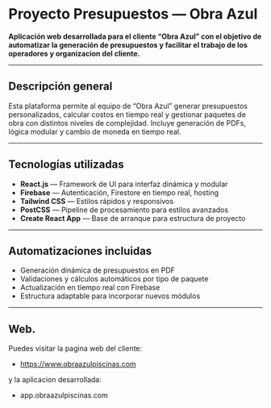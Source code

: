 # Proyecto Presupuestos — Obra Azul

**Aplicación web desarrollada para el cliente “Obra Azul” con el objetivo de automatizar la generación de presupuestos y facilitar el trabajo de los operadores y organizacion del cliente.**

---

## Descripción general

Esta plataforma permite al equipo de “Obra Azul” generar presupuestos personalizados, calcular costos en tiempo real y gestionar paquetes de obra con distintos niveles de complejidad. Incluye generación de PDFs, lógica modular y cambio de moneda en tiempo real.

---

## Tecnologías utilizadas

- **React.js** — Framework de UI para interfaz dinámica y modular  
- **Firebase** — Autenticación, Firestore en tiempo real, hosting  
- **Tailwind CSS** — Estilos rápidos y responsivos  
- **PostCSS** — Pipeline de procesamiento para estilos avanzados  
- **Create React App** — Base de arranque para estructura de proyecto

---

## Automatizaciones incluidas

- Generación dinámica de presupuestos en PDF  
- Validaciones y cálculos automáticos por tipo de paquete  
- Actualización en tiempo real con Firebase  
- Estructura adaptable para incorporar nuevos módulos

---

## Web.

Puedes visitar la pagina web del cliente: 

- https://www.obraazulpiscinas.com
  
y la aplicacion desarrollada:

- app.obraazulpiscinas.com



